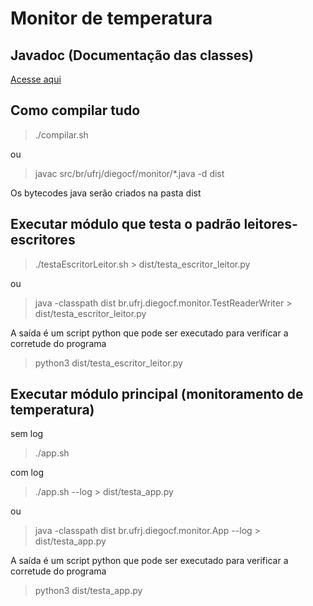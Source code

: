 # Monitor de temperatura

## Javadoc (Documentação das classes)

[Acesse aqui](https://diegocf10.github.io/comp_conc_trab2/doc/)

## Como compilar tudo

> ./compilar.sh

ou

> javac src/br/ufrj/diegocf/monitor/*.java -d dist

Os bytecodes java serão criados na pasta dist

## Executar módulo que testa o padrão leitores-escritores

> ./testaEscritorLeitor.sh > dist/testa_escritor_leitor.py

ou

> java -classpath dist br.ufrj.diegocf.monitor.TestReaderWriter > dist/testa_escritor_leitor.py

A saída é um script python que pode ser executado para verificar
a corretude do programa

> python3 dist/testa_escritor_leitor.py

## Executar módulo principal (monitoramento de temperatura)

sem log

> ./app.sh

com log

> ./app.sh --log > dist/testa_app.py

ou

> java -classpath dist br.ufrj.diegocf.monitor.App --log > dist/testa_app.py

A saída é um script python que pode ser executado para verificar
a corretude do programa

> python3 dist/testa_app.py
